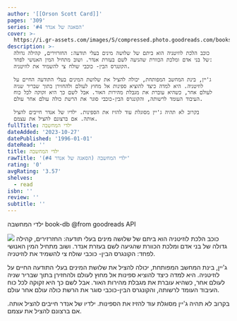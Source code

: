 ```yaml
---
author: '[[Orson Scott Card]]'
pages: '309'
series: 'הסאגה של אנדר #4'
cover: >-
  https://i.gr-assets.com/images/S/compressed.photo.goodreads.com/books/1474270513l/32075464.jpg
description: >-
  כוכב הלכת לוזיטניה הוא ביתם של שלושה מינים בעלי תודעה: החזרזירים, קהילה גדולה
  של בני אדם ומלכת הכוורת שהגיעה לשם בעזרת אנדר. ושוב מתחיל המין האנושי לפחד:
  הקונגרס הבין- כוכבי שולח צי להשמיד את לוזיטניה.  
    
  ג'יין, בינת המחשב המפותחת, יכולה להציל את שלושת המינים בעלי התודעה החיים על
  לוזיטניה. היא למדה כיצד להוציא ספינות אל מחוץ לעולם ולהחזירן בתוך שבריר שניה
  לעולם אחר, כשהיא עוברת את מגבלת מהירות האור. אבל לשם כך היא זקוקה לכל כוח
  העיבוד העומד לרשותה, והקונגרס הבין-כוכבי סוגר את הרשת כולה עולם אחר עולם.  
    
  בקרוב לא תהיה ג'יין מסוגלת עוד להזיז את הספינות. ילדיו של אנדר חייבים להציל
  אותה. אם ברצונם להציל את עצמם.
fullTitle: ילדי המחשבה
dateAdded: '2023-10-27'
datePublished: '1996-01-01'
dateRead: ''
title: ילדי המחשבה
rawTitle: 'ילדי המחשבה (הסאגה של אנדר #4)'
rating: '0'
avgRating: '3.57'
shelves:
  - read
isbn: ''
review: ''
subtitle: ''
---
```

ילדי המחשבה book-db 
@from goodreads API

![](https:&#x2F;&#x2F;i.gr-assets.com&#x2F;images&#x2F;S&#x2F;compressed.photo.goodreads.com&#x2F;books&#x2F;1474270513l&#x2F;32075464.jpg)
כוכב הלכת לוזיטניה הוא ביתם של שלושה מינים בעלי תודעה: החזרזירים, קהילה גדולה של בני אדם ומלכת הכוורת שהגיעה לשם בעזרת אנדר. ושוב מתחיל המין האנושי לפחד: הקונגרס הבין- כוכבי שולח צי להשמיד את לוזיטניה.  
  
ג&#39;יין, בינת המחשב המפותחת, יכולה להציל את שלושת המינים בעלי התודעה החיים על לוזיטניה. היא למדה כיצד להוציא ספינות אל מחוץ לעולם ולהחזירן בתוך שבריר שניה לעולם אחר, כשהיא עוברת את מגבלת מהירות האור. אבל לשם כך היא זקוקה לכל כוח העיבוד העומד לרשותה, והקונגרס הבין-כוכבי סוגר את הרשת כולה עולם אחר עולם.  
  
בקרוב לא תהיה ג&#39;יין מסוגלת עוד להזיז את הספינות. ילדיו של אנדר חייבים להציל אותה. אם ברצונם להציל את עצמם.